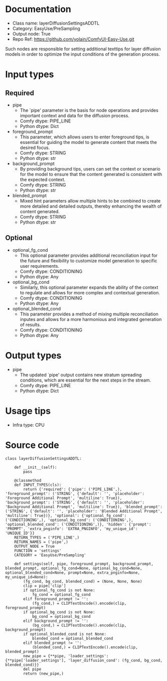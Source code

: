# Documentation
- Class name: layerDiffusionSettingsADDTL
- Category: EasyUse/PreSampling
- Output node: True
- Repo Ref: https://github.com/yolain/ComfyUI-Easy-Use.git

Such nodes are responsible for setting additional texttips for layer diffusion models in order to optimize the input conditions of the generation process.

# Input types
## Required
- pipe
    - The `pipe' parameter is the basis for node operations and provides important context and data for the diffusion process.
    - Comfy dtype: PIPE_LINE
    - Python dtype: Dict
- foreground_prompt
    - This parameter, which allows users to enter foreground tips, is essential for guiding the model to generate content that meets the desired focus.
    - Comfy dtype: STRING
    - Python dtype: str
- background_prompt
    - By providing background tips, users can set the context or scenario for the model to ensure that the content generated is consistent with the expected context.
    - Comfy dtype: STRING
    - Python dtype: str
- blended_prompt
    - Mixed hint parameters allow multiple hints to be combined to create more detailed and detailed outputs, thereby enhancing the wealth of content generated.
    - Comfy dtype: STRING
    - Python dtype: str
## Optional
- optional_fg_cond
    - This optional parameter provides additional reconciliation input for the future and flexibility to customize model generation to specific user requirements.
    - Comfy dtype: CONDITIONING
    - Python dtype: Any
- optional_bg_cond
    - Similarly, this optional parameter expands the ability of the context to regulate and allows for more complex and contextual generation.
    - Comfy dtype: CONDITIONING
    - Python dtype: Any
- optional_blended_cond
    - This parameter provides a method of mixing multiple reconciliation inputes and allows for a more harmonious and integrated generation of results.
    - Comfy dtype: CONDITIONING
    - Python dtype: Any

# Output types
- pipe
    - The updated `pipe' output contains new stratum spreading conditions, which are essential for the next steps in the stream.
    - Comfy dtype: PIPE_LINE
    - Python dtype: Dict

# Usage tips
- Infra type: CPU

# Source code
```
class layerDiffusionSettingsADDTL:

    def __init__(self):
        pass

    @classmethod
    def INPUT_TYPES(cls):
        return {'required': {'pipe': ('PIPE_LINE',), 'foreground_prompt': ('STRING', {'default': '', 'placeholder': 'Foreground Additional Prompt', 'multiline': True}), 'background_prompt': ('STRING', {'default': '', 'placeholder': 'Background Additional Prompt', 'multiline': True}), 'blended_prompt': ('STRING', {'default': '', 'placeholder': 'Blended Additional Prompt', 'multiline': True})}, 'optional': {'optional_fg_cond': ('CONDITIONING',), 'optional_bg_cond': ('CONDITIONING',), 'optional_blended_cond': ('CONDITIONING',)}, 'hidden': {'prompt': 'PROMPT', 'extra_pnginfo': 'EXTRA_PNGINFO', 'my_unique_id': 'UNIQUE_ID'}}
    RETURN_TYPES = ('PIPE_LINE',)
    RETURN_NAMES = ('pipe',)
    OUTPUT_NODE = True
    FUNCTION = 'settings'
    CATEGORY = 'EasyUse/PreSampling'

    def settings(self, pipe, foreground_prompt, background_prompt, blended_prompt, optional_fg_cond=None, optional_bg_cond=None, optional_blended_cond=None, prompt=None, extra_pnginfo=None, my_unique_id=None):
        (fg_cond, bg_cond, blended_cond) = (None, None, None)
        clip = pipe['clip']
        if optional_fg_cond is not None:
            fg_cond = optional_fg_cond
        elif foreground_prompt != '':
            (fg_cond,) = CLIPTextEncode().encode(clip, foreground_prompt)
        if optional_bg_cond is not None:
            bg_cond = optional_bg_cond
        elif background_prompt != '':
            (bg_cond,) = CLIPTextEncode().encode(clip, background_prompt)
        if optional_blended_cond is not None:
            blended_cond = optional_blended_cond
        elif blended_prompt != '':
            (blended_cond,) = CLIPTextEncode().encode(clip, blended_prompt)
        new_pipe = {**pipe, 'loader_settings': {**pipe['loader_settings'], 'layer_diffusion_cond': (fg_cond, bg_cond, blended_cond)}}
        del pipe
        return (new_pipe,)
```